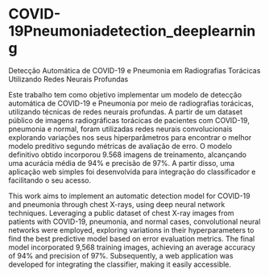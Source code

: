 # COVID-19Pneumoniadetection_deeplearning
Detecção Automática de COVID-19 e Pneumonia em Radiografias Torácicas Utilizando Redes Neurais Profundas

Este trabalho tem como objetivo implementar um modelo de detecção automática de COVID-19 e Pneumonia por meio de radiografias torácicas, utilizando técnicas de redes neurais profundas. A partir de um dataset público de imagens radiográficas torácicas de pacientes com COVID-19, pneumonia e normal, foram utilizadas redes neurais convolucionais explorando variações nos seus hiperparâmetros para encontrar o melhor modelo preditivo segundo métricas de avaliação de erro. O modelo definitivo obtido incorporou 9.568 imagens de treinamento, alcançando uma acurácia média de 94% e precisão de 97%. A partir disso, uma aplicação web simples foi desenvolvida para integração do classificador e facilitando o seu acesso.



This work aims to implement an automatic detection model for COVID-19 and pneumonia through chest X-rays, using deep neural network techniques. Leveraging a public dataset of chest X-ray images from patients with COVID-19, pneumonia, and normal cases, convolutional neural networks were employed, exploring variations in their hyperparameters to find the best predictive model based on error evaluation metrics. The final model incorporated 9,568 training images, achieving an average accuracy of 94% and precision of 97%. Subsequently, a web application was developed for integrating the classifier, making it easily accessible.
